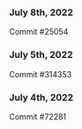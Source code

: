 ### July 8th, 2022

Commit #25054

### July 5th, 2022

Commit #314353


### July 4th, 2022

Commit #72281
